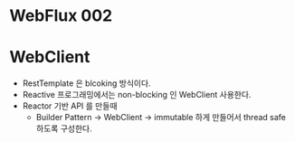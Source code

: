# WebFlux 002


# WebClient

- RestTemplate 은 blcoking 방식이다.
- Reactive 프로그래밍에서는 non-blocking 인 WebClient 사용한다.
- Reactor 기반 API 를 만들때
  - Builder Pattern → WebClient → immutable 하게 만들어서 thread safe 하도록 구성한다.


 